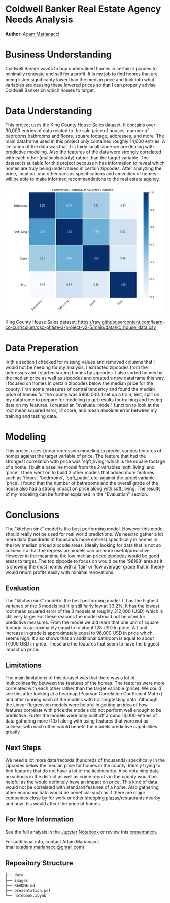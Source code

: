 # Coldwell Banker Real Estate Agency Needs Analysis

**Author**: [Adam Marianacci](mailto:adam.marianacci@gmail.com)
 

# Business Understanding

Coldwell Banker wants to buy undervalued homes in certain zipcodes to minimally renovate and sell for a profit. It is my job to find homes that are being listed significanty lower than the median price and look into what variables are causing these lowered prices so that I can properly advise Coldwell Banker on which homes to target. 

# Data Understanding

This project uses the King County House Sales dataset. It contains over 30,000 entries of data related to the sale price of houses, number of bedrooms,bathrooms and floors, square footage, addresses, and more. The main dataframe used in this project only contained roughly 14,000 entries. A limitation of the data was that it is fairly small since we are dealing with predictive modeling. Also the features of the data were strongly correlated with each other (multicolinearity) rather than the target variable. The dataset is suitable for this project because it has information to reveal which homes are truly being undervalued in certain zipcodes. After analyzing the price, location, and other various specifications and amenities of homes I will be able to make informed recommendations to the real estate agency.

![Heatmap](images/Heatmap.png)

King County House Sales dataset: https://raw.githubusercontent.com/learn-co-curriculum/dsc-phase-2-project-v2-5/main/data/kc_house_data.csv

# Data Preperation

In this section I checked for missing values and removed columns that I would not be needing for my analysis. I extracted zipcodes from the addresses and I started sorting homes by zipcodes. I also sorted homes by the median price as well as zipcodes and created a new dataframe this way. I focused on homes in certain zipcodes below the median price for the county. I ran some measures of central tendency and found the median price of homes for the county was $860,000. I set up a train, test, split on my dataframe to prepare for modeling to get results for training and testing data on my features. I created an "evaluate_model" function to look at the root mean squared error, r2 score, and mean absolute error between my training and testing data.


# Modeling

This project uses Linear regression modeling to predict various features of homes against the target variable of price. The feature that had the strongest correlation with price was 'sqft_living' which is the square footage of a home. I built a baseline model from the 2 variables 'sqft_living' and 'price'. I then went on to build 2 other models that added more features such as 'floors', 'bedrooms', 'sqft_patio', etc. against the target variable 'price'. I found that the number of bathrooms and the overall grade of the house also had a strong impact on price along with sqft_living. The results of my modeling can be further explained in the "Evaluation" section.


# Conclusions

The "kitchen sink" model is the best performing model. However this model should really not be used for real world predictions. We need to gather a lot more data (hundreds of thousands more entries) specifically in homes in the low median priced zipcode areas. Ideally looking for data that is not so colinear so that the regression models can be more useful/predictive. However in the meantime the low median priced zipcodes would be good areas to target. The top zipcode to focus on would be the '98168' area as it is showing the most homes with a 'fair' or 'low average' grade that in theory would return profits easily with minimal renovations.

## Evaluation

The "kitchen sink" model is the best performing model. It has the highest variance of the 3 models but it is still fairly low at 33.2%. It has the lowest root mean squared error of the 3 models at roughly 312,000 (USD) which is still very large. For these reasons the model should not be used for predictive measures. From the model we did learn that one unit of square footage is approximately equal to to about 128 USD in price. A 1 unit increase in grade is approximately equal to 96,000 USD in price which seems high. It also shows that an additional bathroom is equal to about 17,000 USD in price. These are the features that seem to have the biggest impact on price.

## Limitations

The main limitations of this dataset was that there was a lot of multicolinearity between the features of the homes. The features were more correlated with each other rather than the target variable (price). We could see this after looking at a heatmap (Pearson Correlation Coefficient Matrix) and after running each of the models with training/testing data. Although the Linear Regression models were helpful in getting an idea of how features correlate with price the models did not perform well enough to be predictive. Furter the models were only built off around 14,000 entries of data gathering more (10x) along with using features that were not as colinear with each other would benefit the models predictive capabilities greatly.

## Next Steps

We need a lot more data/records (hundreds of thousands) specifically in the zipcodes below the median price for homes in the county. Ideally trying to find features that do not have a lot of multicolinearity. Also obtaining data on schools in the district as well as crime reports in the county would be helpful as the would definitely have an impact on price. This kind of data would not be correlated with standard features of a home. Also gathering other economic data would be beneficial such as if there are major companies close by for work or other shopping plazas/restaurants nearby and how this would affect the price of homes. 


## For More Information

See the full analysis in the [Jupyter Notebook](https://github.com/adammarianacci/Real_Estate_Analysis/blob/master/notebook.ipynb) or review this [presentation](https://github.com/adammarianacci/Real_Estate_Analysis/blob/master/presentation.pdf).

For additional info, contact Adam Marianacci (mailto:adam.marianacci@gmail.com)


## Repository Structure

```
├── data
├── images
├── README.md
├── presentation.pdf
└── notebook.ipynb
```
